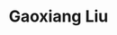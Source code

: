 ---
layout: page
title: Gaoxiang Liu <br> <br>
description: Spring 2023 -
img: assets/img/members/gaoxiang.png
importance: 7
category: PhD Students
---